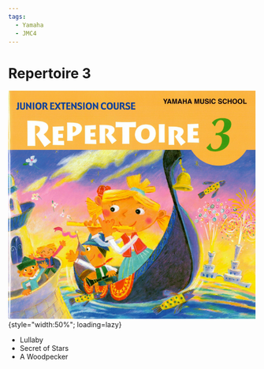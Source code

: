 ```yaml
---
tags:
  - Yamaha
  - JMC4
---
```


# Repertoire 3

![](../assets/repertoire3.png){style="width:50%"; loading=lazy}

- Lullaby
- Secret of Stars
- A Woodpecker
